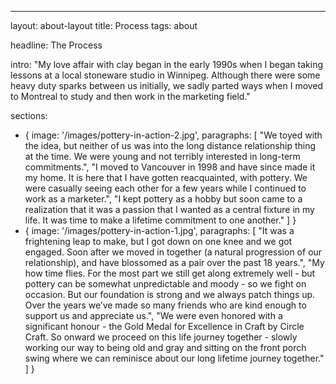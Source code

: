 ---
layout: about-layout
title: Process
tags: about

headline: The Process 

intro: "My love affair with clay began in the early 1990s when I began taking lessons at a local stoneware studio in Winnipeg.  Although there were some heavy duty sparks between us initially, we sadly parted ways when I moved to Montreal to study and then work in the marketing field." 

sections:
  - {
      image: '/images/pottery-in-action-2.jpg', 
      paragraphs: [ 
        "We toyed with the idea, but neither of us was into the long distance relationship thing at the time. We were young and not terribly interested in long-term commitments.",
        "I moved to Vancouver in 1998 and have since made it my home. It is here that I have gotten reacquainted, with pottery. We were casually seeing each other for a few years while I continued to work as a marketer.",
        "I kept pottery as a hobby but soon came to a realization that it was a passion that I wanted as a central fixture in my life. It was time to make a lifetime commitment to one another."
      ]
  }
  - {
    image:  '/images/pottery-in-action-1.jpg',
    paragraphs: [
      "It was a frightening leap to make, but I got down on one knee and we got engaged. Soon after we moved in together (a natural progression of our relationship), and have blossomed as a pair over the past 18 years.",
      "My how time flies. For the most part we still get along extremely well - but pottery can be somewhat unpredictable and moody - so we fight on occasion. But our foundation is strong and we always patch things up. Over the years we’ve made so many friends who are kind enough to support us and appreciate us.",
      "We were even honored with a significant honour - the Gold Medal for Excellence in Craft by Circle Craft. So onward we proceed on this life journey together - slowly working our way to being old and gray and sitting on the front porch swing where we can reminisce about our long lifetime journey together."
    ]
  }